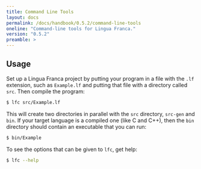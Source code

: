 ```yaml
---
title: Command Line Tools
layout: docs
permalink: /docs/handbook/0.5.2/command-line-tools
oneline: "Command-line tools for Lingua Franca."
version: "0.5.2"
preamble: >
---
```



## Usage

Set up a Lingua Franca project by putting your program in a file with the `.lf` extension,
such as `Example.lf` and putting that file with a directory called `src`.
Then compile the program:

```sh
$ lfc src/Example.lf
```

This will create two directories in parallel with the `src` directory, `src-gen` and `bin`. If your target language is a compiled one (like C and C++), then the `bin` directory should contain an executable that you can run:

```sh
$ bin/Example
```

To see the options that can be given to `lfc`, get help:

```sh
$ lfc --help
```
